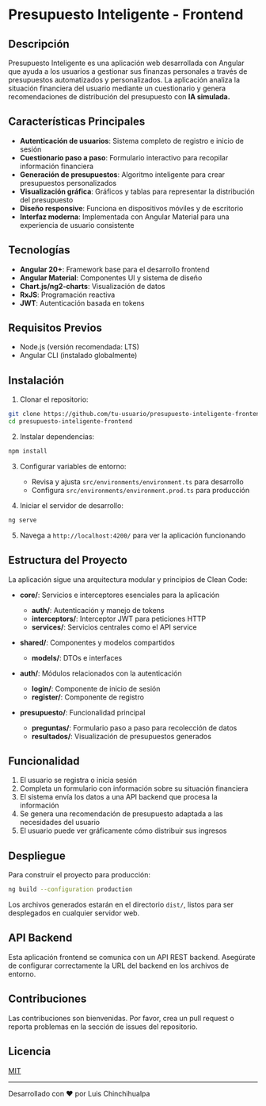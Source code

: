 # Presupuesto Inteligente - Frontend

## Descripción
Presupuesto Inteligente es una aplicación web desarrollada con Angular que ayuda a los usuarios a gestionar sus finanzas personales a través de presupuestos automatizados y personalizados. La aplicación analiza la situación financiera del usuario mediante un cuestionario y genera recomendaciones de distribución del presupuesto con **IA simulada.**

## Características Principales

- **Autenticación de usuarios**: Sistema completo de registro e inicio de sesión
- **Cuestionario paso a paso**: Formulario interactivo para recopilar información financiera
- **Generación de presupuestos**: Algoritmo inteligente para crear presupuestos personalizados
- **Visualización gráfica**: Gráficos y tablas para representar la distribución del presupuesto
- **Diseño responsive**: Funciona en dispositivos móviles y de escritorio
- **Interfaz moderna**: Implementada con Angular Material para una experiencia de usuario consistente

## Tecnologías

- **Angular 20+**: Framework base para el desarrollo frontend
- **Angular Material**: Componentes UI y sistema de diseño
- **Chart.js/ng2-charts**: Visualización de datos
- **RxJS**: Programación reactiva
- **JWT**: Autenticación basada en tokens

## Requisitos Previos

- Node.js (versión recomendada: LTS)
- Angular CLI (instalado globalmente)

## Instalación

1. Clonar el repositorio:
```bash
git clone https://github.com/tu-usuario/presupuesto-inteligente-frontend.git
cd presupuesto-inteligente-frontend
```

2. Instalar dependencias:
```bash
npm install
```

3. Configurar variables de entorno:
   - Revisa y ajusta `src/environments/environment.ts` para desarrollo
   - Configura `src/environments/environment.prod.ts` para producción

4. Iniciar el servidor de desarrollo:
```bash
ng serve
```

5. Navega a `http://localhost:4200/` para ver la aplicación funcionando

## Estructura del Proyecto

La aplicación sigue una arquitectura modular y principios de Clean Code:

- **core/**: Servicios e interceptores esenciales para la aplicación
  - **auth/**: Autenticación y manejo de tokens
  - **interceptors/**: Interceptor JWT para peticiones HTTP
  - **services/**: Servicios centrales como el API service
  
- **shared/**: Componentes y modelos compartidos
  - **models/**: DTOs e interfaces

- **auth/**: Módulos relacionados con la autenticación
  - **login/**: Componente de inicio de sesión
  - **register/**: Componente de registro

- **presupuesto/**: Funcionalidad principal
  - **preguntas/**: Formulario paso a paso para recolección de datos
  - **resultados/**: Visualización de presupuestos generados

## Funcionalidad

1. El usuario se registra o inicia sesión
2. Completa un formulario con información sobre su situación financiera
3. El sistema envía los datos a una API backend que procesa la información
4. Se genera una recomendación de presupuesto adaptada a las necesidades del usuario
5. El usuario puede ver gráficamente cómo distribuir sus ingresos

## Despliegue

Para construir el proyecto para producción:

```bash
ng build --configuration production
```

Los archivos generados estarán en el directorio `dist/`, listos para ser desplegados en cualquier servidor web.

## API Backend

Esta aplicación frontend se comunica con un API REST backend. Asegúrate de configurar correctamente la URL del backend en los archivos de entorno.

## Contribuciones

Las contribuciones son bienvenidas. Por favor, crea un pull request o reporta problemas en la sección de issues del repositorio.

## Licencia

[MIT](LICENSE)

---

Desarrollado con ❤️ por Luis Chinchihualpa
